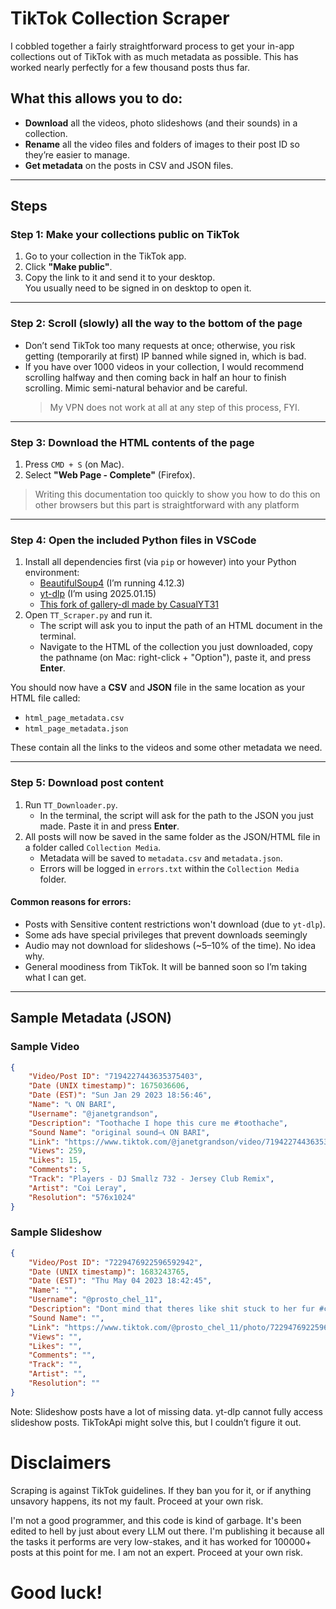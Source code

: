 # TikTok Collection Scraper

I cobbled together a fairly straightforward process to get your in-app collections out of TikTok with as much metadata as possible. This has worked nearly perfectly for a few thousand posts thus far.

## What this allows you to do:
- **Download** all the videos, photo slideshows (and their sounds) in a collection.
- **Rename** all the video files and folders of images to their post ID so they’re easier to manage.
- **Get metadata** on the posts in CSV and JSON files.

---

## Steps

### Step 1: Make your collections public on TikTok
1. Go to your collection in the TikTok app.
2. Click **"Make public"**.
3. Copy the link to it and send it to your desktop.  
   You usually need to be signed in on desktop to open it.

---

### Step 2: Scroll (slowly) all the way to the bottom of the page
- Don’t send TikTok too many requests at once; otherwise, you risk getting (temporarily at first) IP banned while signed in, which is bad.
- If you have over 1000 videos in your collection, I would recommend scrolling halfway and then coming back in half an hour to finish scrolling. Mimic semi-natural behavior and be careful.  
  > My VPN does not work at all at any step of this process, FYI.

---

### Step 3: Download the HTML contents of the page
1. Press `CMD + S` (on Mac).  
2. Select **"Web Page - Complete"** (Firefox).
 > Writing this documentation too quickly to show you how to do this on other browsers but this part is straightforward with any platform
---

### Step 4: Open the included Python files in VSCode
1. Install all dependencies first (via `pip` or however) into your Python environment:
   - [BeautifulSoup4](https://pypi.org/project/beautifulsoup4/) (I’m running 4.12.3)  
   - [yt-dlp](https://github.com/yt-dlp/yt-dlp) (I’m using 2025.01.15)  
   - [This fork of gallery-dl made by CasualYT31](https://github.com/CasualYT31/gallery-dl-tiktok-support/archive/tiktok-support.zip)  
2. Open `TT_Scraper.py` and run it.  
   - The script will ask you to input the path of an HTML document in the terminal.  
   - Navigate to the HTML of the collection you just downloaded, copy the pathname (on Mac: right-click + "Option"), paste it, and press **Enter**.

You should now have a **CSV** and **JSON** file in the same location as your HTML file called:  
- `html_page_metadata.csv`  
- `html_page_metadata.json`  

These contain all the links to the videos and some other metadata we need.

---

### Step 5: Download post content
1. Run `TT_Downloader.py`.  
   - In the terminal, the script will ask for the path to the JSON you just made. Paste it in and press **Enter**.  
2. All posts will now be saved in the same folder as the JSON/HTML file in a folder called `Collection Media`.  
   - Metadata will be saved to `metadata.csv` and `metadata.json`.  
   - Errors will be logged in `errors.txt` within the `Collection Media` folder.  

#### Common reasons for errors:
- Posts with Sensitive content restrictions won't download (due to `yt-dlp`).  
- Some ads have special privileges that prevent downloads seemingly  
- Audio may not download for slideshows (~5–10% of the time). No idea why. 
- General moodiness from TikTok. It will be banned soon so I’m taking what I can get.

---

## Sample Metadata (JSON)

### Sample Video
```json
{
    "Video/Post ID": "7194227443635375403",
    "Date (UNIX timestamp)": 1675036606,
    "Date (EST)": "Sun Jan 29 2023 18:56:46",
    "Name": "📞 ON BARI",
    "Username": "@janetgrandson",
    "Description": "Toothache I hope this cure me #toothache",
    "Sound Name": "original sound—📞 ON BARI",
    "Link": "https://www.tiktok.com/@janetgrandson/video/7194227443635375403",
    "Views": 259,
    "Likes": 15,
    "Comments": 5,
    "Track": "Players - DJ Smallz 732 - Jersey Club Remix",
    "Artist": "Coi Leray",
    "Resolution": "576x1024"
}
```
### Sample Slideshow
```json
{
    "Video/Post ID": "7229476922596592942",
    "Date (UNIX timestamp)": 1683243765,
    "Date (EST)": "Thu May 04 2023 18:42:45",
    "Name": "",
    "Username": "@prosto_chel_11",
    "Description": "Dont mind that theres like shit stuck to her fur #cat #kitty #catsoftiktok #cats #kitty #kittycat #meow #meowmeow",
    "Sound Name": "",
    "Link": "https://www.tiktok.com/@prosto_chel_11/photo/7229476922596592942",
    "Views": "",
    "Likes": "",
    "Comments": "",
    "Track": "",
    "Artist": "",
    "Resolution": ""
}
```
Note: Slideshow posts have a lot of missing data. yt-dlp cannot fully access slideshow posts. TikTokApi might solve this, but I couldn’t figure it out.

# Disclaimers

Scraping is against TikTok guidelines. If they ban you for it, or if anything unsavory happens, its not my fault. Proceed at your own risk.

I'm not a good programmer, and this code is kind of garbage. It's been edited to hell by just about every LLM out there. I'm publishing it because all the tasks it performs are very low-stakes, and it has worked for 100000+ posts at this point for me. I am not an expert. Proceed at your own risk.

# Good luck!
